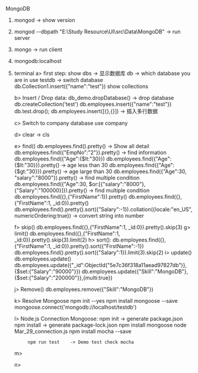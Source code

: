 MongoDB

1. mongod  -> show version
2. mongod --dbpath "E:\Study Resource\UI\src\Data\MongoDB"  -> run server
3. mongo -> run client
4. mongodb:localhost
5. terminal
    a> first step:
        show dbs    -> 显示数据库
        db          -> which database you are in
        use testdb  -> switch database
        db.Collection1.insert({"name":"test"})
        show collections

    b> Insert / Drop data:
        db_demo.dropDatabase()      -> drop database
        db.createCollection('test')
        db.employees.insert({"name":"test"})
        db.test.drop();
        db.employees.insert([{},{}])    -> 插入多行数据

    c> Switch to company database
        use company

    d> clear -> cls

    e> find()
        db.employees.find().pretty()    -> Show all detail
        db.employees.find({"EmpNo":"2"}).pretty()   -> find information
        db.employees.find({"Age":{$lt:"30}})
        db.employees.find({"Age":{$lt:"30}}).pretty()   -> age less than 30
        db.employees.find({"Age":{$gt:"30}}).pretty()   -> age large than 30
        db.employees.find({"Age":30, "salary":"8000"}).pretty()   -> find multiple condition
        db.employees.find({"Age":30, $or:[{"salary":"8000"},{"Salary":"100000}]}).pretty()   -> find multiple condition
        db.employees.find({},{"FirstName":1}).pretty()
        db.employees.find({},{"FirstName":1, _id:0}).pretty()
        db.employees.find().pretty().sort({"Salary":-1}).collation({locale:"en_US",numericOrdering:true})   -> convert string into number

    f> skip()
        db.employees.find({},{"FirstName":1, _id:0}).pretty().skip(3)
    g> limit()
        db.employees.find({},{"FirstName":1, _id:0}).pretty().skip(3).limit(2)
    h> sort():
        db.employees.find({},{"FirstName":1, _id:0}).pretty().sort({"FirstName":-1})
        db.employees.find().pretty().sort({"Salary":1}).limit(3).skip(2)
    i> update()
        db.employees.update()
        db.employees.update({"_id":ObjectId("5e7c36f318a11aead97827db")},{$set:{"Salary":"90000"}})
        db.employees.update({"Skill":"MongoDB"},{$set:{"Salary":"200000"}},{multi:true})

    j> Remove()
        db.employees.remove({"Skill":"MongoDB"})

    k>  Resolve Mongoose
        npm init --yes
        npm install mongoose --save
        mongoose.connect('mongodb://localhost/testdb')

    l> Node.js Connection Mongoose:
            npm init    -> generate package.json
            npm install -> generate package-lock.json
            npm install mongoose
            node Mar_29_connection.js
            npm install mocha --save

            npm run test    -> Demo test check mocha

    m>

    n>
    
####

